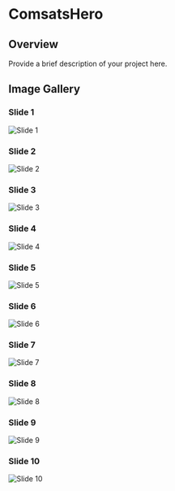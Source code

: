 # ComsatsHero

## Overview
Provide a brief description of your project here.

## Image Gallery

### Slide 1
![Slide 1](https://github.com/MohammedAlsalehi033/ComsatsHero/blob/master/Slide%2016_9%20-%201%20(5).png)

### Slide 2
![Slide 2](https://github.com/MohammedAlsalehi033/ComsatsHero/blob/master/Slide%2016_9%20-%202.png)

### Slide 3
![Slide 3](https://github.com/MohammedAlsalehi033/ComsatsHero/blob/master/Slide%2016_9%20-%203.png)

### Slide 4
![Slide 4](https://github.com/MohammedAlsalehi033/ComsatsHero/blob/master/Slide%2016_9%20-%204.png)

### Slide 5
![Slide 5](https://github.com/MohammedAlsalehi033/ComsatsHero/blob/master/Slide%2016_9%20-%205%20(1).png)

### Slide 6
![Slide 6](https://github.com/MohammedAlsalehi033/ComsatsHero/blob/master/Slide%2016_9%20-%205%20(2).png)

### Slide 7
![Slide 7](https://github.com/MohammedAlsalehi033/ComsatsHero/blob/master/Slide%2016_9%20-%205.png)

### Slide 8
![Slide 8](https://github.com/MohammedAlsalehi033/ComsatsHero/blob/master/Slide%2016_9%20-%206.png)

### Slide 9
![Slide 9](https://github.com/MohammedAlsalehi033/ComsatsHero/blob/master/Slide%2016_9%20-%207.png)

### Slide 10
![Slide 10](https://github.com/MohammedAlsalehi033/ComsatsHero/blob/master/Slide%2016_9%20-%208.png)
